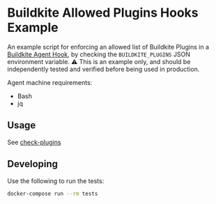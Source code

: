 # Buildkite Allowed Plugins Hooks Example

An example script for enforcing an allowed list of Buildkite Plugins in a [Buildkite Agent Hook](https://buildkite.com/docs/agent/v3/hooks), by checking the `BUILDKITE_PLUGINS` JSON environment variable. ⚠️ This is an example only, and should be independently tested and verified before being used in production.

Agent machine requirements:

* Bash
* jq

## Usage

See [check-plugins](check-plugins)

## Developing

Use the following to run the tests:

```bash
docker-compose run --rm tests
```
